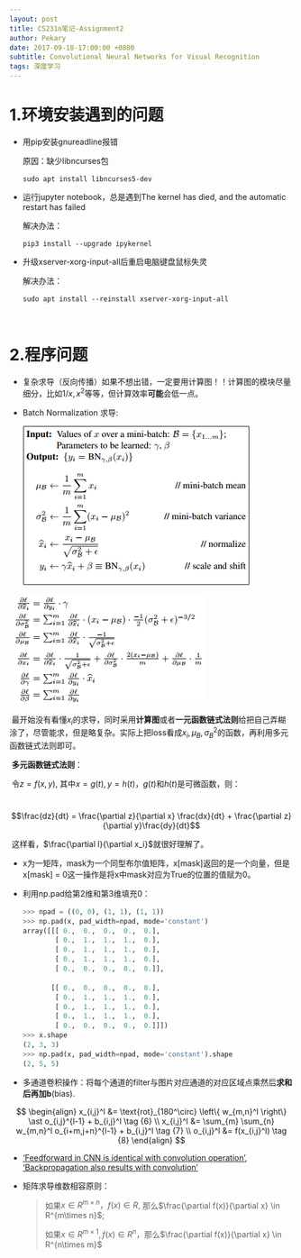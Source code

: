 ```yaml
---
layout: post
title: CS231n笔记-Assignment2
author: Pekary
date: 2017-09-18-17:00:00 +0800
subtitle: Convolutional Neural Networks for Visual Recognition
tags: 深度学习
---
```



# 1.环境安装遇到的问题

- 用pip安装gnureadline报错

  原因：缺少libncurses包

  ```shell
  sudo apt install libncurses5-dev
  ```

- 运行jupyter notebook，总是遇到The kernel has died, and the automatic restart has failed

  解决办法：

  ```shell
  pip3 install --upgrade ipykernel
  ```

- 升级xserver-xorg-input-all后重启电脑键盘鼠标失灵

  解决办法：

  ```shell
  sudo apt install --reinstall xserver-xorg-input-all
  ```

  ​

# 2.程序问题

- 复杂求导（反向传播）如果不想出错，一定要用计算图！！计算图的模块尽量细分，比如$1/x, x^2$等等，但计算效率**可能**会低一点。

- ​Batch Normalization 求导: 

  ![bn](/assets/bn.png)


​                                                 ​ ![pbn](/assets/pbn.png)

​	最开始没有看懂$x_i$的求导，同时采用**计算图**或者**一元函数链式法则**给把自己弄糊涂了，尽管能求，但是略复杂。实际上把loss看成$x_i, \mu_B, \sigma_B^2$的函数，再利用多元函数链式法则即可。

​	**多元函数链式法则**：

​	令$z=f(x, y)$, 其中$x=g(t), y=h(t)$，$g(t)$和$h(t)$是可微函数，则：

​	$$\frac{dz}{dt} = \frac{\partial z}{\partial x} \frac{dx}{dt} + \frac{\partial z}{\partial y}\frac{dy}{dt}$$

​	这样看，$\frac{\partial l}{\partial x_i}$就很好理解了。

- x为一矩阵，mask为一个同型布尔值矩阵，x[mask]返回的是一个向量，但是x[mask] = 0这一操作是将x中mask对应为True的位置的值赋为0。

- 利用np.pad给第2维和第3维填充0：

  ```python
  >>> npad = ((0, 0), (1, 1), (1, 1))
  >>> np.pad(x, pad_width=npad, mode='constant')
  array([[[ 0.,  0.,  0.,  0.,  0.],
          [ 0.,  1.,  1.,  1.,  0.],
          [ 0.,  1.,  1.,  1.,  0.],
          [ 0.,  1.,  1.,  1.,  0.],
          [ 0.,  0.,  0.,  0.,  0.]],

         [[ 0.,  0.,  0.,  0.,  0.],
          [ 0.,  1.,  1.,  1.,  0.],
          [ 0.,  1.,  1.,  1.,  0.],
          [ 0.,  1.,  1.,  1.,  0.],
          [ 0.,  0.,  0.,  0.,  0.]]])
  >>> x.shape
  (2, 3, 3)
  >>> np.pad(x, pad_width=npad, mode='constant').shape
  (2, 5, 5)
  ```

- 多通道卷积操作：将每个通道的filter与图片对应通道的对应区域点乘然后**求和后再加b**(bias).



$$
\begin{align}
x_{i,j}^l &= \text{rot}_{180^\circ} \left\{ w_{m,n}^l \right\} \ast o_{i,j}^{l-1} + b_{i,j}^l \tag {6} \\
x_{i,j}^l &= \sum_{m} \sum_{n} w_{m,n}^l o_{i+m,j+n}^{l-1} + b_{i,j}^l \tag {7} \\
o_{i,j}^l &= f(x_{i,j}^l) \tag {8}
\end{align}
$$

- [‘Feedforward in CNN is identical with convolution operation’](https://grzegorzgwardys.wordpress.com/2016/04/22/8/#unique-identifier),  [‘Backpropagation also results with convolution’](https://grzegorzgwardys.wordpress.com/2016/04/22/8/#unique-identifier2)

- 矩阵求导维数相容原则：

  > 如果$x \in R^{m\times n}，f(x) \in R,$ 那么$\frac{\partial f(x)}{\partial x} \in R^{m\times n}$;
  >
  > 如果$x \in R^{m \times 1}, f(x) \in R^n$，那么$\frac{\partial f(x)}{\partial x} \in R^{n\times m}$

  ​